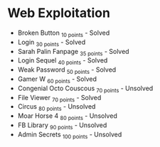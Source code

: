 # Web Exploitation

* Broken Button <sub>10 points</sub> - Solved
* Login <sub>30 points</sub> - Solved
* Sarah Palin Fanpage <sub>35 points</sub> - Solved
* Login Sequel <sub>40 points</sub> - Solved
* Weak Password <sub>50 points</sub> - Solved
* Gamer W <sub>60 points</sub> - Solved
* Congenial Octo Couscous <sub>70 points</sub> - Unsolved
* File Viewer <sub>70 points</sub> - Solved
* Circus <sub>80 points</sub> - Unsolved
* Moar Horse 4 <sub>80 points</sub> - Unsolved
* FB Library <sub>90 points</sub> - Unsolved
* Admin Secrets <sub>100 points</sub> - Unsolved

